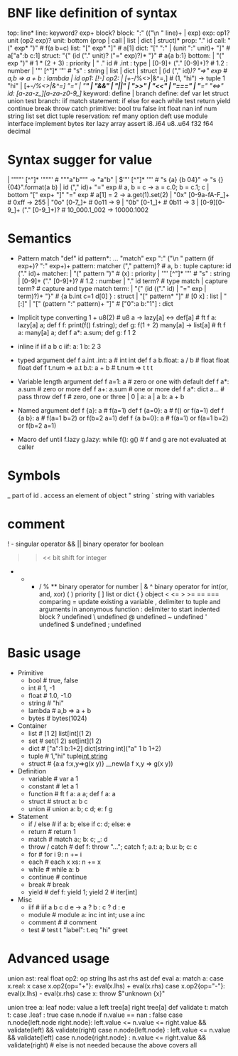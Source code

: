 # BNF like definition of syntax
top: line*
line: keyword? exp+ block?
block: ":" (("\n  " line)+ | exp)
exp: op1? unit (op2 exp)?
unit: bottom (prop | call | list | dict | struct)*
prop: "." id
call: "(" exp* ")"                           # f(a b=c)
list: "[" exp* "]"                           # a[1]
dict: "[" ":" | (unit ":" unit)+ "]"         # a["a":b c:1]
struct: "{" (id ("." unit)? ("=" exp)?)* "}" # a{a b:1}
bottom:
| "(" exp ")"                     # 1 * (2 + 3) : priority
| " ." id                         # .int        : type
| [0-9]+ ("." [0-9]+)?            # 1.2         : number
| '"' [^"]* '"'                   # "s"         : string
| list | dict | struct
| (id ("," id)*)? "=>" exp        # a,b => a + b : lambda
| id
op1: [!-]
op2:
| [+-*/%<>|&^=,]                  # (1, "hi")   -> tuple 1 "hi"
| [+-*/%<>|&^=] "="
| "**" | "&&" | "||" | ">>" | "<<"
| "===" | "**=" "<=>"
id: [a-za-z_][a-za-z0-9_]*
keyword: define | branch
define: def var let struct union test
branch: iif match
statement: if else for each while test return yield continue break throw catch
primitive: bool tru false int float nan inf num string list set dict tuple
reservation: ref many option deft use module interface implement bytes iter lazy array assert i8..i64 u8..u64 f32 f64 decimal



# Syntax sugger for value
| '"""' [^"]* '"""'           # """a"b"""      -> "a\"b"
| $'"' [^"]* '"'              # "s {a} {b 04}" -> "s {} {04}".format(a b)
| id ("," id)+ "=" exp        # a, b = c       -> a = c.0; b = c.1; c
| bottom "[" exp+ "]" "=" exp # a[1] = 2       -> a.get(1).set(2)
| "0x" [0-9a-fA-F_]+          # 0xff           -> 255
| "0o" [0-7_]+                # 0o11           -> 9
| "0b" [0-1_]+                # 0b11           -> 3
| [0-9][0-9_]+ ("." [0-9_]+)? # 10_000.1_002   -> 10000.1002



# Semantics
- Pattern match
  "def" id pattern*: ...
  "match" exp ":" ("\n  " pattern (if exp+)? ":" exp+)+
  pattern: matcher ("," pattern)?            # a, b    : tuple
  capture: id ("." id)+
  matcher:
  | "(" pattern ")"                            # (x)           : priority
  | '"' [^"]* '"'                              # "s"           : string
  | [0-9]+ ("." [0-9]+)?                       # 1.2           : number
  | "." id term?                               # type match
  | capture term?                              # capture and type match 
  term:
  | "{" (id (("." id) | "=" exp | term)?)+ "}" # {a b.int c=1 d[0] } : struct
  | "[" pattern* "]"                           # [0 x]               : list
  | "[:]" | "[" (pattern ":" pattern)+ "]"     # ["0":a b:"1"]       : dict

- Implicit type converting
  1 + u8(2)               # u8
  a -> lazy[a] <-> def[a] # ft f a: lazy[a] a; def f f: print(f() f.string); def g: f(1 + 2)
  many[a] -> list[a]      # ft f a: many[a] a; def f a*: a.sum; def g: f 1 2

- inline if
  iif a b c
  iif:
    a: 1
    b: 2
    3

- typed argument
  def f a.int .int: a         # int int
  def f a b.float: a / b      # float float float
  def f t.num => a.t b.t: a + b # t.num => t t t

- Variable length argument
  def f a=1: a        # zero or one with default
  def f a*: a.sum     # zero or more
  def f a+: a.sum     # one or more
  def f a*: dict a... # pass throw
  def f               # zero, one or three
  | 0
  | a: a
  | a b: a + b

- Named argument
  def f {a}: a        # f(a=1)
  def f {a=0}: a      # f() or f(a=1)
  def f {a b}: a      # f(a=1 b=2) or f(b=2 a=1)
  def f {a b=0}: a    # f(a=1) or f(a=1 b=2) or f(b=2 a=1)

- Macro
  def until f.lazy g.lazy: while f(): g() # f and g are not evaluated at caller

# Symbols
_                  part of id
.                  access an element of object
"                  string
`                  string with variables
#                  comment
! -                singular operator
&& ||              binary operator for boolean
>> <<              bit shift for integer
+ - * / % **       binary operator for number
| & ^              binary operator for int(or, and, xor)
( )                priority
[ ]                list or dict
{ }                object
< <= > >= == ===   comparing
=                  update existing a variable
,                  delimiter to tuple and arguments in anonymous function
:                  delimiter to start indented block
? undefined
\ undefined
@ undefined
~ undefined
' undefined
$ undefined
; undefined



# Basic usage
- Primitive
  - bool           # true, false
  - int            # 1, -1
  - float          # 1.0, -1.0
  - string         # "hi"
  - lambda         # a,b => a + b
  - bytes          # bytes(1024)
- Container
  - list           # [1 2]               list[int](1 2)
  - set            # set(1 2)            set[int](1 2)
  - dict           # ["a":1 b:1+2]       dict[string int]("a" 1 b 1+2)
  - tuple          # 1,"hi"              tuple[int string](1 "hi")
  - struct         # {a:a f:x,y=>g(x y)} __new(a f x,y => g(x y))
- Definition
  - variable       # var a 1
  - constant       # let a 1
  - function       # ft f a: a a; def f a: a
  - struct         # struct a: b c
  - union          # union a: b; c d; e: f g
- Statement
  - if / else      # if a: b; else if c: d; else: e
  - return         # return 1
  - match          # match a:; b: c; _: d
  - throw / catch  # def f: throw "..."; catch f; a.t: a; b.u: b; c: c
  - for            # for i 9: n += i
  - each           # each x xs: n += x
  - while          # while a: b
  - continue       # continue
  - break          # break
  - yield          # def f: yield 1; yield 2 # iter[int]
- Misc
  - iif            # iif a b c d e   ->   a ? b : c ? d : e
  - module         # module a: inc int int; use a inc
  - comment        # # comment
  - test           # test t "label": t.eq "hi" greet



# Advanced usage
union ast:
  real float
  op2:
    op string
    lhs ast
    rhs ast
def eval a:
  match a:
    case x.real: x
    case x.op2{op="+"}: eval(x.lhs) + eval(x.rhs)
    case x.op2{op="-"}: eval(x.lhs) - eval(x.rhs)
    case x: throw $"unknown {x}"

union tree a:
  leaf
  node:
    value a
    left tree[a]
    right tree[a]
def validate t:
  match t:
    case .leaf                       : true
    case n.node if n.value == nan    : false
    case n.node{left.node right.node}: left.value <= n.value <= right.value && validate(left) && validate(right)
    case n.node{left.node}           : left.value <= n.value && validate(left)
    case n.node{right.node}          : n.value <= right.value && validate(right)
    # else is not needed because the above covers all
